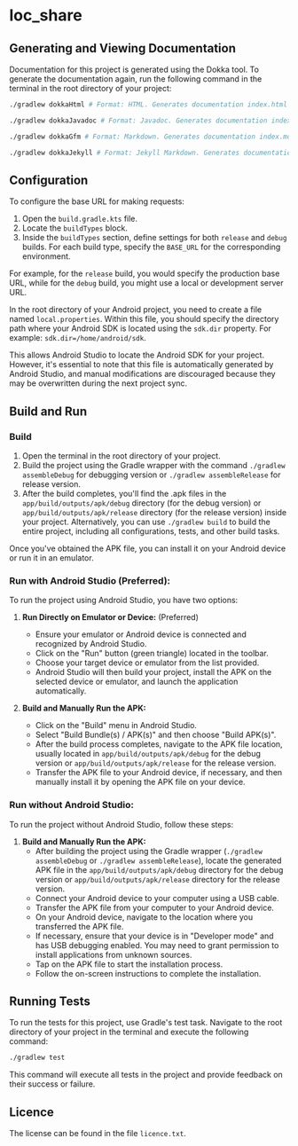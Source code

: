 # loc_share

## Generating and Viewing Documentation

Documentation for this project is generated using the Dokka tool.
To generate the documentation again, run the following command in the terminal in the root directory of your project:

```bash
./gradlew dokkaHtml # Format: HTML. Generates documentation index.html in the build/dokka/html folder.
```

```bash
./gradlew dokkaJavadoc # Format: Javadoc. Generates documentation index.html in the build/dokka/javadoc folder.
```

```bash
./gradlew dokkaGfm # Format: Markdown. Generates documentation index.md in the build/dokka/gfm folder.
```

```bash
./gradlew dokkaJekyll # Format: Jekyll Markdown. Generates documentation index.md in the build/dokka/jekyll folder.
```

## Configuration

To configure the base URL for making requests:
1. Open the `build.gradle.kts` file.
2. Locate the `buildTypes` block.
3. Inside the `buildTypes` section, define settings for both `release` and `debug` builds. 
For each build type, specify the `BASE_URL` for the corresponding environment.

For example, for the `release` build, you would specify the production base URL, while for the 
`debug` build, you might use a local or development server URL.

In the root directory of your Android project, you need to create a file named `local.properties`. 
Within this file, you should specify the directory path where your Android SDK is located using 
the `sdk.dir` property. For example: `sdk.dir=/home/android/sdk`.

This allows Android Studio to locate the Android SDK for your project. However, it's essential 
to note that this file is automatically generated by Android Studio, and manual modifications are
discouraged because they may be overwritten during the next project sync.

## Build and Run

### Build
1. Open the terminal in the root directory of your project.
2. Build the project using the Gradle wrapper with the command `./gradlew assembleDebug` for debugging
version or `./gradlew assembleRelease` for release version.
3. After the build completes, you'll find the .apk files in the `app/build/outputs/apk/debug`
directory (for the debug version) or `app/build/outputs/apk/release` directory 
(for the release version) inside your project. Alternatively, you can use `./gradlew build` 
to build the entire project, including all configurations, tests, and other build tasks.

Once you've obtained the APK file, you can install it on your Android device or run it in an emulator.

### Run with Android Studio (Preferred):

To run the project using Android Studio, you have two options:

1. **Run Directly on Emulator or Device:** (Preferred)
    - Ensure your emulator or Android device is connected and recognized by Android Studio.
    - Click on the "Run" button (green triangle) located in the toolbar.
    - Choose your target device or emulator from the list provided.
    - Android Studio will then build your project, install the APK on the selected device or 
    emulator, and launch the application automatically.

2. **Build and Manually Run the APK:**
    - Click on the "Build" menu in Android Studio.
    - Select "Build Bundle(s) / APK(s)" and then choose "Build APK(s)".
    - After the build process completes, navigate to the APK file location, usually located in 
    `app/build/outputs/apk/debug` for the debug version or `app/build/outputs/apk/release` 
    for the release version.
    - Transfer the APK file to your Android device, if necessary, and then manually install 
    it by opening the APK file on your device.

### Run without Android Studio:

To run the project without Android Studio, follow these steps:

1. **Build and Manually Run the APK:**
    - After building the project using the Gradle wrapper 
    (`./gradlew assembleDebug` or `./gradlew assembleRelease`), locate the generated APK file 
    in the `app/build/outputs/apk/debug` directory for the debug version or 
    `app/build/outputs/apk/release` directory for the release version.
    - Connect your Android device to your computer using a USB cable.
    - Transfer the APK file from your computer to your Android device.
    - On your Android device, navigate to the location where you transferred the APK file.
    - If necessary, ensure that your device is in "Developer mode" and has USB debugging enabled. 
    You may need to grant permission to install applications from unknown sources.
    - Tap on the APK file to start the installation process.
    - Follow the on-screen instructions to complete the installation.

## Running Tests

To run the tests for this project, use Gradle's test task. Navigate to the root directory of your project in the
terminal and execute the following command:

```bash
./gradlew test
```

This command will execute all tests in the project and provide feedback on their success or failure.

## Licence

The license can be found in the file `licence.txt`.